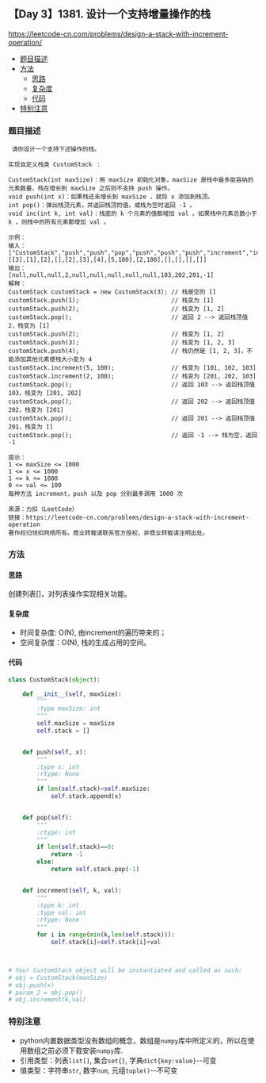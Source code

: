 ## 【Day 3】1381. 设计一个支持增量操作的栈

https://leetcode-cn.com/problems/design-a-stack-with-increment-operation/

* [题目描述](https://github.com/ZhangNN2018/91alg/new/main/Basic/array_stack_queue#%E9%A2%98%E7%9B%AE%E6%8F%8F%E8%BF%B0)
* [方法](https://github.com/ZhangNN2018/91alg/new/main/Basic/array_stack_queue#%E6%96%B9%E6%B3%95)
     * [思路](https://github.com/ZhangNN2018/91alg/new/main/Basic/array_stack_queue#%E6%80%9D%E8%B7%AF)
     * [复杂度](https://github.com/ZhangNN2018/91alg/new/main/Basic/array_stack_queue#%E5%A4%8D%E6%9D%82%E5%BA%A6)
     * [代码](https://github.com/ZhangNN2018/91alg/new/main/Basic/array_stack_queue#%E4%BB%A3%E7%A0%81)
* [特别注意](https://github.com/ZhangNN2018/91alg/new/main/Basic/array_stack_queue#%E7%89%B9%E5%88%AB%E6%B3%A8%E6%84%8F)

### 题目描述
     请你设计一个支持下述操作的栈。

    实现自定义栈类 CustomStack ：

    CustomStack(int maxSize)：用 maxSize 初始化对象，maxSize 是栈中最多能容纳的元素数量，栈在增长到 maxSize 之后则不支持 push 操作。
    void push(int x)：如果栈还未增长到 maxSize ，就将 x 添加到栈顶。
    int pop()：弹出栈顶元素，并返回栈顶的值，或栈为空时返回 -1 。
    void inc(int k, int val)：栈底的 k 个元素的值都增加 val 。如果栈中元素总数小于 k ，则栈中的所有元素都增加 val 。

    示例：
    输入：
    ["CustomStack","push","push","pop","push","push","push","increment","increment","pop","pop","pop","pop"]
    [[3],[1],[2],[],[2],[3],[4],[5,100],[2,100],[],[],[],[]]
    输出：
    [null,null,null,2,null,null,null,null,null,103,202,201,-1]
    解释：
    CustomStack customStack = new CustomStack(3); // 栈是空的 []
    customStack.push(1);                          // 栈变为 [1]
    customStack.push(2);                          // 栈变为 [1, 2]
    customStack.pop();                            // 返回 2 --> 返回栈顶值 2，栈变为 [1]
    customStack.push(2);                          // 栈变为 [1, 2]
    customStack.push(3);                          // 栈变为 [1, 2, 3]
    customStack.push(4);                          // 栈仍然是 [1, 2, 3]，不能添加其他元素使栈大小变为 4
    customStack.increment(5, 100);                // 栈变为 [101, 102, 103]
    customStack.increment(2, 100);                // 栈变为 [201, 202, 103]
    customStack.pop();                            // 返回 103 --> 返回栈顶值 103，栈变为 [201, 202]
    customStack.pop();                            // 返回 202 --> 返回栈顶值 202，栈变为 [201]
    customStack.pop();                            // 返回 201 --> 返回栈顶值 201，栈变为 []
    customStack.pop();                            // 返回 -1 --> 栈为空，返回 -1

    提示：
    1 <= maxSize <= 1000
    1 <= x <= 1000
    1 <= k <= 1000
    0 <= val <= 100
    每种方法 increment，push 以及 pop 分别最多调用 1000 次

    来源：力扣（LeetCode）
    链接：https://leetcode-cn.com/problems/design-a-stack-with-increment-operation
    著作权归领扣网络所有。商业转载请联系官方授权，非商业转载请注明出处。
    
### 方法

#### 思路
创建列表[]，对列表操作实现相关功能。

#### 复杂度
* 时间复杂度: O(N), 由increment的遍历带来的；
* 空间复杂度：O(N), 栈的生成占用的空间。

#### 代码
```python
class CustomStack(object):

    def __init__(self, maxSize):
        """
        :type maxSize: int
        """
        self.maxSize = maxSize
        self.stack = []


    def push(self, x):
        """
        :type x: int
        :rtype: None
        """
        if len(self.stack)<self.maxSize:
            self.stack.append(x)


    def pop(self):
        """
        :rtype: int
        """
        if len(self.stack)==0:
            return -1
        else:
            return self.stack.pop(-1)


    def increment(self, k, val):
        """
        :type k: int
        :type val: int
        :rtype: None
        """
        for i in range(min(k,len(self.stack))):
            self.stack[i]=self.stack[i]+val



# Your CustomStack object will be instantiated and called as such:
# obj = CustomStack(maxSize)
# obj.push(x)
# param_2 = obj.pop()
# obj.increment(k,val)
```

### 特别注意
* python内置数据类型没有数组的概念，数组是`numpy`库中所定义的，所以在使用数组之前必须下载安装`numpy`库.
* 引用类型：列表`list[]`, 集合`set{}`, 字典`dict{key:value}`--可变
* 值类型：字符串`str`, 数字`num`, 元组`tuple()`--不可变
